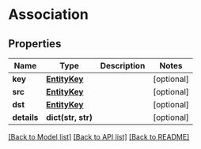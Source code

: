 # Association

## Properties
Name | Type | Description | Notes
------------ | ------------- | ------------- | -------------
**key** | [**EntityKey**](EntityKey.md) |  | [optional] 
**src** | [**EntityKey**](EntityKey.md) |  | [optional] 
**dst** | [**EntityKey**](EntityKey.md) |  | [optional] 
**details** | **dict(str, str)** |  | [optional] 

[[Back to Model list]](../README.md#documentation-for-models) [[Back to API list]](../README.md#documentation-for-api-endpoints) [[Back to README]](../README.md)



